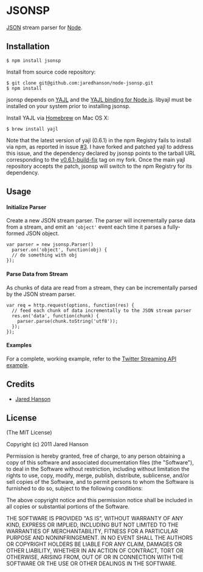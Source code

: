 # JSONSP

[JSON](http://www.json.org/) stream parser for [Node](http://nodejs.org).

## Installation

    $ npm install jsonsp

Install from source code repository:

    $ git clone git@github.com:jaredhanson/node-jsonsp.git
    $ npm install

jsonsp depends on [YAJL](http://lloyd.github.com/yajl/) and the
[YAJL binding for Node.js](https://github.com/vibornoff/node-yajl).  libyajl
must be installed on your system prior to installing jsonsp.

Install YAJL via [Homebrew](http://mxcl.github.com/homebrew/) on Mac OS X:

    $ brew install yajl
    
Note that the latest version of yajl (0.6.1) in the npm Registry fails to
install via npm, as reported in issue [#3](https://github.com/vibornoff/node-yajl/issues/3).
I have forked and patched yajl to address this issue, and the dependency
declared by jsonsp points to the tarball URL corresponding to the [v0.6.1-build-fix](https://github.com/jaredhanson/node-yajl/tree/v0.6.1-build-fix)
tag on my fork.  Once the main yajl repository accepts the patch, jsonsp will
switch to the npm Registry for its dependency.

## Usage

#### Initialize Parser

Create a new JSON stream parser.  The parser will incrementally parse data from
a stream, and emit an `'object'` event each time it parses a fully-formed JSON
object.

    var parser = new jsonsp.Parser()
      parser.on('object', function(obj) {
      // do something with obj
    });

#### Parse Data from Stream

As chunks of data are read from a stream, they can be incrementally parsed by
the JSON stream parser.

    var req = http.request(options, function(res) {
      // feed each chunk of data incrementally to the JSON stream parser
      res.on('data', function(chunk) {
        parser.parse(chunk.toString('utf8'));
      });
    });

#### Examples

For a complete, working example, refer to the [Twitter Streaming API example](https://github.com/jaredhanson/node-jsonsp/tree/master/examples/twitter-stream).

## Credits

  - [Jared Hanson](http://github.com/jaredhanson)

## License

(The MIT License)

Copyright (c) 2011 Jared Hanson

Permission is hereby granted, free of charge, to any person obtaining a copy of
this software and associated documentation files (the "Software"), to deal in
the Software without restriction, including without limitation the rights to
use, copy, modify, merge, publish, distribute, sublicense, and/or sell copies of
the Software, and to permit persons to whom the Software is furnished to do so,
subject to the following conditions:

The above copyright notice and this permission notice shall be included in all
copies or substantial portions of the Software.

THE SOFTWARE IS PROVIDED "AS IS", WITHOUT WARRANTY OF ANY KIND, EXPRESS OR
IMPLIED, INCLUDING BUT NOT LIMITED TO THE WARRANTIES OF MERCHANTABILITY, FITNESS
FOR A PARTICULAR PURPOSE AND NONINFRINGEMENT. IN NO EVENT SHALL THE AUTHORS OR
COPYRIGHT HOLDERS BE LIABLE FOR ANY CLAIM, DAMAGES OR OTHER LIABILITY, WHETHER
IN AN ACTION OF CONTRACT, TORT OR OTHERWISE, ARISING FROM, OUT OF OR IN
CONNECTION WITH THE SOFTWARE OR THE USE OR OTHER DEALINGS IN THE SOFTWARE.

